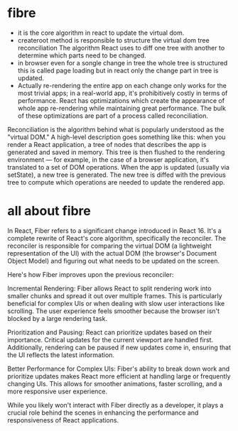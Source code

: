 # fibre
* it is the core algorithm in react to update the virtual dom.
* createroot method is responsible to structure the virtual dom tree
reconciliation
The algorithm React uses to diff one tree with another to determine which parts need to be changed.
* in browser even for a songle change in tree the whole tree is structured this is called page loading but in react only the change part in tree is updated.
* Actually re-rendering the entire app on each change only works for the most trivial apps; in a real-world app, it's prohibitively costly in terms of performance. React has optimizations which create the appearance of whole app re-rendering while maintaining great performance. The bulk of these optimizations are part of a process called reconciliation.

Reconciliation is the algorithm behind what is popularly understood as the "virtual DOM." A high-level description goes something like this: when you render a React application, a tree of nodes that describes the app is generated and saved in memory. This tree is then flushed to the rendering environment — for example, in the case of a browser application, it's translated to a set of DOM operations. When the app is updated (usually via setState), a new tree is generated. The new tree is diffed with the previous tree to compute which operations are needed to update the rendered app.
# all about fibre
In React, Fiber refers to a significant change introduced in React 16. It's a complete rewrite of React's core algorithm, specifically the reconciler. The reconciler is responsible for comparing the virtual DOM (a lightweight representation of the UI) with the actual DOM (the browser's Document Object Model) and figuring out what needs to be updated on the screen.

Here's how Fiber improves upon the previous reconciler:

Incremental Rendering: Fiber allows React to split rendering work into smaller chunks and spread it out over multiple frames. This is particularly beneficial for complex UIs or when dealing with slow user interactions like scrolling. The user experience feels smoother because the browser isn't blocked by a large rendering task.

Prioritization and Pausing: React can prioritize updates based on their importance. Critical updates for the current viewport are handled first. Additionally, rendering can be paused if new updates come in, ensuring that the UI reflects the latest information.

Better Performance for Complex UIs: Fiber's ability to break down work and prioritize updates makes React more efficient at handling large or frequently changing UIs. This allows for smoother animations, faster scrolling, and a more responsive user experience.

While you likely won't interact with Fiber directly as a developer, it plays a crucial role behind the scenes in enhancing the performance and responsiveness of React applications.